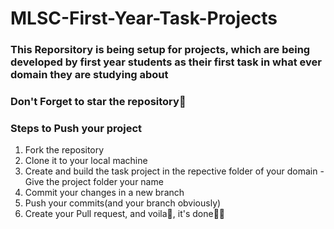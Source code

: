 # MLSC-First-Year-Task-Projects

### This Reporsitory is being setup for projects, which are being developed by first year students as their first task in what ever domain they are studying about
### Don't Forget to star the repository🙂
### Steps to Push your project
1) Fork the repository
2) Clone it to your local machine
3) Create and build the task project in the repective folder of your domain - Give the project folder your name
4) Commit your changes in a new branch
5) Push your commits(and your branch obviously)
6) Create your Pull request, and voila🚀, it's done🙌🏻
